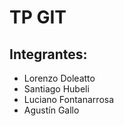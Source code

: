# TP GIT

## Integrantes:

- Lorenzo Doleatto
- Santiago Hubeli
- Luciano Fontanarrosa
- Agustín Gallo
